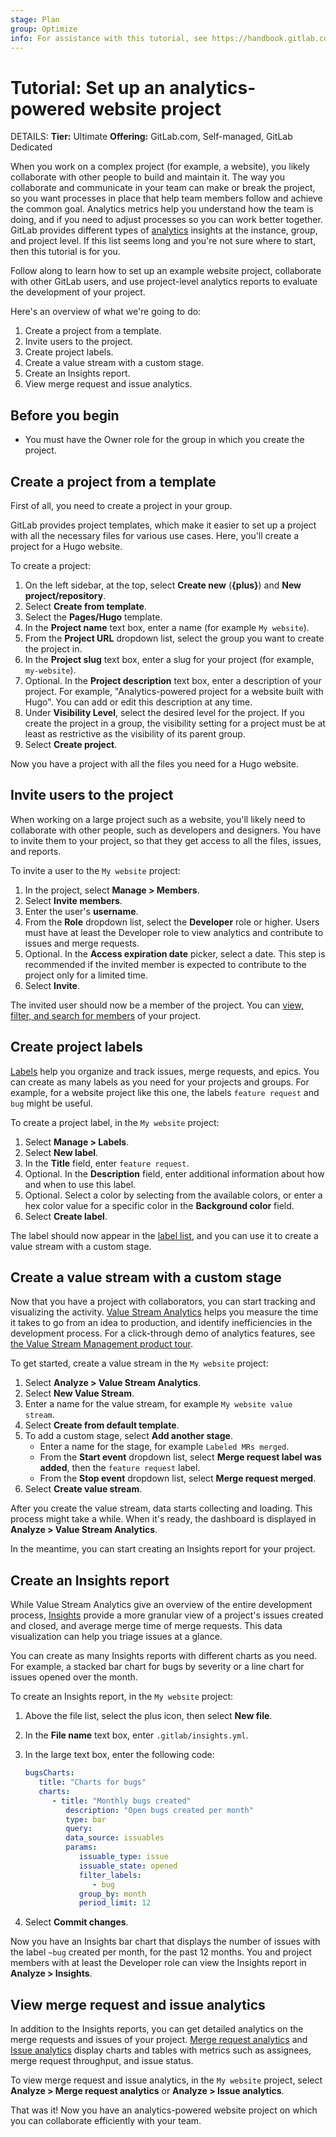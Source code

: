 ```yaml
---
stage: Plan
group: Optimize
info: For assistance with this tutorial, see https://handbook.gitlab.com/handbook/product/ux/technical-writing/#assignments-to-other-projects-and-subjects.
---
```


# Tutorial: Set up an analytics-powered website project

DETAILS:
**Tier:** Ultimate
**Offering:** GitLab.com, Self-managed, GitLab Dedicated

When you work on a complex project (for example, a website), you likely collaborate with other people to build and maintain it.
The way you collaborate and communicate in your team can make or break the project, so you want processes in place that help team members follow and achieve the common goal.
Analytics metrics help you understand how the team is doing, and if you need to adjust processes so you can work better together.
GitLab provides different types of [analytics](../../user/analytics/index.md) insights at the instance, group, and project level.
If this list seems long and you're not sure where to start, then this tutorial is for you.

Follow along to learn how to set up an example website project, collaborate with other GitLab users,
and use project-level analytics reports to evaluate the development of your project.

Here's an overview of what we're going to do:

1. Create a project from a template.
1. Invite users to the project.
1. Create project labels.
1. Create a value stream with a custom stage.
1. Create an Insights report.
1. View merge request and issue analytics.

## Before you begin

- You must have the Owner role for the group in which you create the project.

## Create a project from a template

First of all, you need to create a project in your group.

GitLab provides project templates,
which make it easier to set up a project with all the necessary files for various use cases.
Here, you'll create a project for a Hugo website.

To create a project:

1. On the left sidebar, at the top, select **Create new** (**{plus}**) and **New project/repository**.
1. Select **Create from template**.
1. Select the **Pages/Hugo** template.
1. In the **Project name** text box, enter a name (for example `My website`).
1. From the **Project URL** dropdown list, select the group you want to create the project in.
1. In the **Project slug** text box, enter a slug for your project (for example, `my-website`).
1. Optional. In the **Project description** text box, enter a description of your project.
   For example, "Analytics-powered project for a website built with Hugo". You can add or edit this description at any time.
1. Under **Visibility Level**, select the desired level for the project.
   If you create the project in a group, the visibility setting for a project must be at least as restrictive as the visibility of its parent group.
1. Select **Create project**.

Now you have a project with all the files you need for a Hugo website.

## Invite users to the project

When working on a large project such as a website, you'll likely need to collaborate with other people,
such as developers and designers.
You have to invite them to your project, so that they get access to all the files, issues, and reports.

To invite a user to the `My website` project:

1. In the project, select **Manage > Members**.
1. Select **Invite members**.
1. Enter the user's **username**.
1. From the **Role** dropdown list, select the **Developer** role or higher.
   Users must have at least the Developer role to view analytics and contribute to issues and merge requests.
1. Optional. In the **Access expiration date** picker, select a date.
   This step is recommended if the invited member is expected to contribute to the project only for a limited time.
1. Select **Invite**.

The invited user should now be a member of the project.
You can [view, filter, and search for members](../../user/project/members/index.md#filter-and-sort-project-members) of your project.

## Create project labels

[Labels](../../user/project/labels.md) help you organize and track issues, merge requests, and epics.
You can create as many labels as you need for your projects and groups.
For example, for a website project like this one, the labels `feature request` and `bug` might be useful.

To create a project label, in the `My website` project:

1. Select **Manage > Labels**.
1. Select **New label**.
1. In the **Title** field, enter `feature request`.
1. Optional. In the **Description** field, enter additional information about how and when to use this label.
1. Optional. Select a color by selecting from the available colors, or enter a hex color value for a specific color in the **Background color** field.
1. Select **Create label**.

The label should now appear in the [label list](../../user/project/labels.md#view-project-labels),
and you can use it to create a value stream with a custom stage.

## Create a value stream with a custom stage

Now that you have a project with collaborators, you can start tracking and visualizing the activity.
[Value Stream Analytics](../../user/group/value_stream_analytics/index.md) helps you measure the time it takes
to go from an idea to production, and identify inefficiencies in the development process.
For a click-through demo of analytics features, see [the Value Stream Management product tour](https://gitlab.navattic.com/vsm).

To get started, create a value stream in the `My website` project:

1. Select **Analyze > Value Stream Analytics**.
1. Select **New Value Stream**.
1. Enter a name for the value stream, for example `My website value stream`.
1. Select **Create from default template**.
1. To add a custom stage, select **Add another stage**.
   - Enter a name for the stage, for example `Labeled MRs merged`.
   - From the **Start event** dropdown list, select **Merge request label was added**, then the `feature request` label.
   - From the **Stop event** dropdown list, select **Merge request merged**.
1. Select **Create value stream**.

After you create the value stream, data starts collecting and loading.
This process might take a while. When it's ready, the dashboard is displayed in **Analyze > Value Stream Analytics**.

In the meantime, you can start creating an Insights report for your project.

## Create an Insights report

While Value Stream Analytics give an overview of the entire development process,
[Insights](../../user/project/insights/index.md) provide a more granular view of a project's
issues created and closed, and average merge time of merge requests.
This data visualization can help you triage issues at a glance.

You can create as many Insights reports with different charts as you need.
For example, a stacked bar chart for bugs by severity or a line chart for issues opened over the month.

To create an Insights report, in the `My website` project:

1. Above the file list, select the plus icon, then select **New file**.
1. In the **File name** text box, enter `.gitlab/insights.yml`.
1. In the large text box, enter the following code:

   ```yaml
   bugsCharts:
      title: "Charts for bugs"
      charts:
         - title: "Monthly bugs created"
            description: "Open bugs created per month"
            type: bar
            query:
            data_source: issuables
            params:
               issuable_type: issue
               issuable_state: opened
               filter_labels:
                  - bug
               group_by: month
               period_limit: 12
   ```

1. Select **Commit changes**.

Now you have an Insights bar chart that displays the number of issues with the label `~bug` created per month, for the past 12 months.
You and project members with at least the Developer role can view the Insights report in **Analyze > Insights**.

## View merge request and issue analytics

In addition to the Insights reports, you can get detailed analytics on the merge requests and issues of your project.
[Merge request analytics](../../user/analytics/merge_request_analytics.md) and [Issue analytics](../../user/group/issues_analytics/index.md) display charts and tables with metrics such as assignees, merge request throughput, and issue status.

To view merge request and issue analytics, in the `My website` project, select **Analyze > Merge request analytics** or **Analyze > Issue analytics**.

That was it! Now you have an analytics-powered website project on which you can collaborate efficiently with your team.
